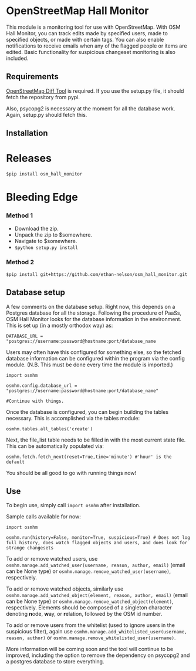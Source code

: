 OpenStreetMap Hall Monitor
==========================

This module is a monitoring tool for use with OpenStreetMap. With OSM Hall Monitor, you can track edits made by specified users, made to specified objects, or made with certain tags. You can also enable notifications to receive emails when any of the flagged people or items are edited. Basic functionality for suspicious changeset monitoring is also included.

Requirements
------------

[OpenStreetMap Diff Tool](http://www.github.com/ethan-nelson/osm_diff_tool) is required. If you use the setup.py file, it should fetch the repository from pypi.

Also, psycopg2 is necessary at the moment for all the database work. Again, setup.py should fetch this.

Installation
------------

Releases
========

`$pip install osm_hall_monitor`

Bleeding Edge
=============

### Method 1

* Download the zip.
* Unpack the zip to $somewhere.
* Navigate to $somewhere.
* `$python setup.py install`

### Method 2

`$pip install git+https://github.com/ethan-nelson/osm_hall_monitor.git`


Database setup
--------------

A few comments on the database setup. Right now, this depends on a Postgres database for all the storage. Following the procedure of PaaSs, OSM Hall Monitor looks for the database information in the environment. This is set up (in a mostly orthodox way) as:

`DATABASE_URL = "postgres://username:password@hostname:port/database_name`

Users may often have this configured for something else, so the fetched database information can be configured within the program via the config module. (N.B. This must be done every time the module is imported.)

```
import osmhm

osmhm.config.database_url = "postgres://username:password@hostname:port/database_name"

#Continue with things.
```

Once the database is configured, you can begin building the tables necessary. This is accomplished via the tables module:

```
osmhm.tables.all_tables('create')
```

Next, the file_list table needs to be filled in with the most current state file. This can be automatically populated via:

```
osmhm.fetch.fetch_next(reset=True,time='minute') #'hour' is the default
```

You should be all good to go with running things now!

Use
---

To begin use, simply call `import osmhm` after installation.

Sample calls available for now:

```
import osmhm

osmhm.run(history=False, monitor=True, suspicious=True) # Does not log full history, does watch flagged objects and users, and does look for strange changesets
```

To add or remove watched users, use `osmhm.manage.add_watched_user(username, reason, author, email)` (email can be None type) or `osmhm.manage.remove_watched_user(username)`, respectively.

To add or remove watched objects, similarly use `osmhm.manage.add_watched_object(element, reason, author, email)` (email can be None type) or `osmhm.manage.remove_watched_object(element)`, respectively. Elements should be composed of a singleton character denoting **n**ode, **w**ay, or **r**elation, followed by the OSM id number.

To add or remove users from the whitelist (used to ignore users in the suspicious filter), again use `osmhm.manage.add_whitelisted_user(username, reason, author)` or `osmhm.manage.remove_whitelisted_user(username)`.

More information will be coming soon and the tool will continue to be improved, including the option to remove the dependency on psycopg2 and a postgres database to store everything.

